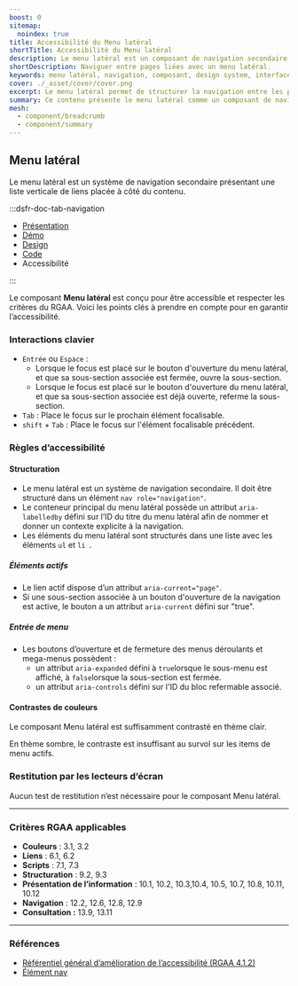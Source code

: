 ```yaml
---
boost: 0
sitemap:
  noindex: true
title: Accessibilité du Menu latéral
shortTitle: Accessibilité du Menu latéral
description: Le menu latéral est un composant de navigation secondaire qui organise des liens verticaux pour guider l’usager entre différentes pages d’une même rubrique.
shortDescription: Naviguer entre pages liées avec un menu latéral.
keywords: menu latéral, navigation, composant, design system, interface, UX, accessibilité, hiérarchie, rubrique, sommaire
cover: ./_asset/cover/cover.png
excerpt: Le menu latéral permet de structurer la navigation entre les pages d’une même rubrique ou d’un thème. Il s’utilise en complément de la navigation principale, notamment pour les sites à profondeur élevée.
summary: Ce contenu présente le menu latéral comme un composant de navigation secondaire destiné à faciliter la circulation entre les pages d’une rubrique. Il détaille ses cas d’usage, ses comportements interactifs, ses variations selon la profondeur de navigation, et les règles éditoriales à respecter. Il précise également les contraintes de structure, les bonnes pratiques en responsive, et rappelle les distinctions avec le sommaire. Ce guide est conçu pour les équipes souhaitant implémenter une navigation hiérarchique claire et accessible dans des interfaces complexes.
mesh:
  - component/breadcrumb
  - component/summary
---
```


## Menu latéral

Le menu latéral est un système de navigation secondaire présentant une liste verticale de liens placée à côté du contenu.

:::dsfr-doc-tab-navigation

- [Présentation](../index.md)
- [Démo](../demo/index.md)
- [Design](../design/index.md)
- [Code](../code/index.md)
- Accessibilité

:::

Le composant **Menu latéral** est conçu pour être accessible et respecter les critères du RGAA. Voici les points clés à prendre en compte pour en garantir l’accessibilité.

### Interactions clavier

- `Entrée` ou `Espace` :
  - Lorsque le focus est placé sur le bouton d'ouverture du menu latéral, et que sa sous-section associée est fermée, ouvre la sous-section.
  - Lorsque le focus est placé sur le bouton d'ouverture du menu latéral, et que sa sous-section associée est déjà ouverte, referme la sous-section.
- `Tab` : Place le focus sur le prochain élément focalisable.
- `shift` + `Tab` : Place le focus sur l'élément focalisable précédent.

### Règles d’accessibilité

#### Structuration

- Le menu latéral est un système de navigation secondaire. Il doit être structuré dans un élément `nav role="navigation"`.
- Le conteneur principal du menu latéral possède un attribut `aria-labelledby` défini sur l’ID du titre du menu latéral afin de nommer et donner un contexte explicite à la navigation.
- Les éléments du menu latéral sont structurés dans une liste avec les éléments `ul` et `li `.

##### Éléments actifs

- Le lien actif dispose d’un attribut `aria-current="page"`.
- Si une sous-section associée à un bouton d'ouverture de la navigation est active, le bouton a un attribut `aria-current` défini sur "true".

##### Entrée de menu

- Les boutons d’ouverture et de fermeture des menus déroulants et mega-menus possèdent&nbsp;:
  - un attribut `aria-expanded` défini à `true`lorsque le sous-menu est affiché, à `false`lorsque la sous-section est fermée.
  - un attribut `aria-controls` défini sur l'ID du bloc refermable associé.

#### Contrastes de couleurs

Le composant Menu latéral est suffisamment contrasté en thème clair.

En thème sombre, le contraste est insuffisant au survol sur les items de menu actifs.

### Restitution par les lecteurs d’écran

Aucun test de restitution n’est nécessaire pour le composant Menu latéral.

---

### Critères RGAA applicables

- **Couleurs** : 3.1, 3.2
- **Liens** : 6.1, 6.2
- **Scripts** : 7.1, 7.3
- **Structuration** : 9.2, 9.3
- **Présentation de l’information** : 10.1, 10.2, 10.3,10.4, 10.5, 10.7, 10.8, 10.11, 10.12
- **Navigation** : 12.2, 12.6, 12.8, 12.9
- **Consultation&nbsp;:** 13.9, 13.11

---

### Références

- [Référentiel général d’amélioration de l’accessibilité (RGAA 4.1.2)](https://accessibilite.numerique.gouv.fr/methode/criteres-et-tests/)
- [Élément nav](https://html.spec.whatwg.org/#the-nav-element)
